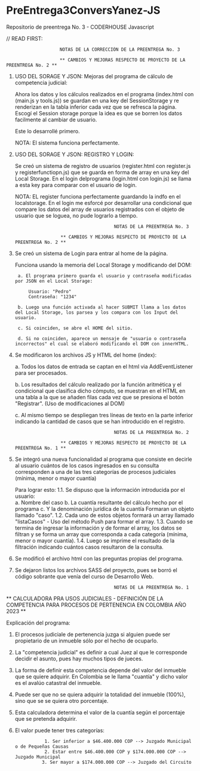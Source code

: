 # PreEntrega3ConversYanez-JS
Repositorio de preentrega No. 3 - CODERHOUSE Javascript

// READ FIRST:

                        NOTAS DE LA CORRECCIÓN DE LA PREENTREGA No. 3

                        ** CAMBIOS Y MEJORAS RESPECTO DE PROYECTO DE LA PREENTREGA No. 2 **

1. USO DEL SORAGE Y JSON: Mejoras del programa de cálculo de competencia judicial:

     Ahora los datos y los cálculos realizados en el programa (index.html con (main.js y tools.js)) se guardan en una key del SessionStorage y re renderizan en la tabla inferior cada vez que se refresca la página.
    Escogí el Session storage porque la idea es que se borren los datos facilmente al cambiar de usuario. 

    Este lo desarrollé primero.

    NOTA: El sistema funciona perfectamente.

2. USO DEL SORAGE Y JSON: REGISTRO Y LOGIN:

    Se creó un sistema de registro de usuarios (register.html con register.js y registerfunctiopn.js) que se guarda en forma de array en una key del Local Storage.
    En el login delprograma (login.html con login.js) se llama a esta key para comparar con el usuario de login.

    NOTA: EL register funciona perfectamente guardando la indfo en el localstorage.
            En el login me esforcé por desarrollar una condicional que compare los datos del array de usuarios registrados con el objeto de usuario que se loguea, no pude lograrlo a tiempo. 

                                            NOTAS DE LA PREENTREGA No. 3

                        ** CAMBIOS Y MEJORAS RESPECTO DE PROYECTO DE LA PREENTREGA No. 2 **

1. Se creó un sistema de Login para entrar al home de la página. 

    Funciona usando la memoria del Local Storage y modificando del DOM:

        a. El programa primero guarda el usuario y contraseña modificadas por JSON en el Local Storage: 
            
            Usuario: "Pedro" 
            Contraseña: "1234"

        b. Luego una función activada al hacer SUBMIT llama a los datos del Local Storage, los parsea y los compara con los Input del usuario.
        
        c. Si coinciden, se abre el HOME del sitio.
        
        d. Si no coinciden, aparece un mensaje de "usuario o contraseña incorrectos" el cual se elaboró modificando el DOM con innerHTML.

2. Se modificaron los archivos JS y HTML del home (index):

    a. Todos los datos de entrada se captan en el html via AddEventListener para ser procesados.

    b. Los resultados del cálculo realizado por la función aritmética y el condicional que clasifica dicho cómputo, se muestran en el HTML en una tabla a la que se añaden filas cada vez que se presiona el botón "Registrar". (Uso de modificaciones al DOM)

    c. Al mismo tiempo se despliegan tres líneas de texto en la parte inferior indicando la cantidad de casos que se han introducido en el registro.


                                            NOTAS DE LA PREENTREGA No. 2

                        ** CAMBIOS Y MEJORAS RESPECTO DE PROYECTO DE LA PREENTREGA No. 1 **

1. Se integró una nueva funcionalidad al programa que consiste en decirle al usuario cuántos de los casos ingresados en su consulta corresponden a una de las tres categorías de procesos judiciales (mínima, menor o mayor cuantía)

    Para lograr esto:
    1.1. Se dispuso que la información introducida por el usuario:  
        a. Nombre del caso
        b. La cuantía resultante del cálculo hecho por el programa
        c. Y la denominación jurídica de la cuantía
        Formaran un objeto llamado "caso".
    1.2. Cada uno de estos objetos formará un array llamado "listaCasos" - Uso del método Push para formar el array.
    1.3. Cuando se termina de ingresar la información y de formar el array, los datos se filtran y se forma un array que corresponda a cada categoría (mínima, menor o mayor cuantía).
    1.4. Luego se imprime el resultado de la filtración indicando cuántos casos resultaron de la consulta.

2. Se modificó el archivo html con las preguntas propias del programa.

3. Se dejaron listos los archivos SASS del proyecto, pues se borró el código sobrante que venía del curso de    Desarrollo Web.


                                            NOTAS DE LA PREENTREGA No. 1


** CALCULADORA PRA USOS JUDICIALES - DEFINICIÓN DE LA COMPETENCIA PARA PROCESOS DE PERTENENCIA EN COLOMBIA AÑO 2023 **

Explicación del programa:

1. El procesos judiciale de pertenencia juzga si alguien puede ser propietario de un inmueble sólo por el hecho de ocuparlo.
2. La "competencia judicial" es definir a cual Juez al que le corresponde decidir el asunto, pues hay muchos tipos de jueces.
3. La forma de definir esta competencia depende del valor del inmueble que se quiere adquirir. 
    En Colombia se le llama "cuantía" y dicho valor es el avalúo catastral del inmueble.
4. Puede ser que no se quiera adquirir la totalidad del inmueble (100%), sino que se se quiera otro porcentaje.
5. Esta calculadora determina el valor de la cuantía según el porcentaje que se pretenda adquirir.
6. El valor puede tener tres categorías: 

                  1. Ser inferior a $46.400.000 COP --> Juzgado Municipal o de Pequeñas Causas
                  2. Estar entre $46.400.000 COP y $174.000.000 COP --> Juzgado Municipal
                 3. Ser mayor a $174.000.000 COP --> Juzgado del Circuito
